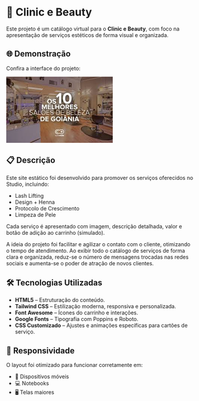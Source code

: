 # 💄 Clinic e Beauty

Este projeto é um catálogo virtual para o **Clinic e Beauty**, com foco na apresentação de serviços estéticos de forma visual e organizada.

## 🌐 Demonstração

Confira a interface do projeto:

![Logo do Studio](./assets/logo.jpg)

## 📋 Descrição

Este site estático foi desenvolvido para promover os serviços oferecidos no Studio, incluindo:

- Lash Lifting  
- Design + Henna  
- Protocolo de Crescimento  
- Limpeza de Pele  

Cada serviço é apresentado com imagem, descrição detalhada, valor e botão de adição ao carrinho (simulado).

A ideia do projeto foi facilitar e agilizar o contato com o cliente, otimizando o tempo de atendimento. Ao exibir todo o catálogo de serviços de forma clara e organizada, reduz-se o número de mensagens trocadas nas redes sociais e aumenta-se o poder de atração de novos clientes.

## 🛠️ Tecnologias Utilizadas

- **HTML5** – Estruturação do conteúdo.  
- **Tailwind CSS** – Estilização moderna, responsiva e personalizada.  
- **Font Awesome** – Ícones do carrinho e interações.  
- **Google Fonts** – Tipografia com Poppins e Roboto.  
- **CSS Customizado** – Ajustes e animações específicas para cartões de serviço.

## 📱 Responsividade

O layout foi otimizado para funcionar corretamente em:

- 📱 Dispositivos móveis  
- 💻 Notebooks  
- 🖥️ Telas maiores


